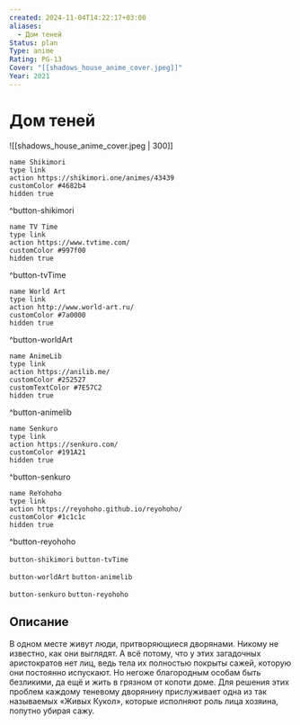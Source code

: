 ```yaml
---
created: 2024-11-04T14:22:17+03:00
aliases:
  - Дом теней
Status: plan
Type: anime
Rating: PG-13
Cover: "[[shadows_house_anime_cover.jpeg]]"
Year: 2021
---
```


# Дом теней

![[shadows_house_anime_cover.jpeg | 300]]

```button
name Shikimori
type link
action https://shikimori.one/animes/43439
customColor #4682b4
hidden true
```
^button-shikimori

```button
name TV Time
type link
action https://www.tvtime.com/
customColor #997f00
hidden true
```
^button-tvTime

```button
name World Art
type link
action http://www.world-art.ru/
customColor #7a0000
hidden true
```
^button-worldArt

```button
name AnimeLib
type link
action https://anilib.me/
customColor #252527
customTextColor #7E57C2
hidden true
```
^button-animelib

```button
name Senkuro
type link
action https://senkuro.com/
customColor #191A21
hidden true
```
^button-senkuro

```button
name ReYohoho
type link
action https://reyohoho.github.io/reyohoho/
customColor #1c1c1c
hidden true
```
^button-reyohoho

`button-shikimori` `button-tvTime`

`button-worldArt` `button-animelib`

`button-senkuro` `button-reyohoho`

## Описание

В одном месте живут люди, притворяющиеся дворянами. Никому не известно, как они выглядят. А всё потому, что у этих загадочных аристократов нет лиц, ведь тела их полностью покрыты сажей, которую они постоянно испускают. Но негоже благородным особам быть безликими, да ещё и жить в грязном от копоти доме. Для решения этих проблем каждому теневому дворянину прислуживает одна из так называемых «Живых Кукол», которые исполняют роль лица хозяина, попутно убирая сажу.
